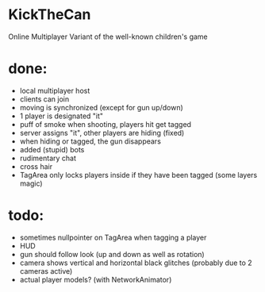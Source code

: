 # KickTheCan
Online Multiplayer Variant of the well-known children's game

# done:
- local multiplayer host
- clients can join
- moving is synchronized (except for gun up/down)
- 1 player is designated "it"
- puff of smoke when shooting, players hit get tagged
- server assigns "it", other players are hiding (fixed)
- when hiding or tagged, the gun disappears
- added (stupid) bots
- rudimentary chat
- cross hair
- TagArea only locks players inside if they have been tagged (some layers magic)

# todo:
- sometimes nullpointer on TagArea  when tagging a player
- HUD
- gun should follow look (up and down as well as rotation)
- camera shows vertical and horizontal black glitches (probably due to 2 cameras active)
- actual player models? (with NetworkAnimator)